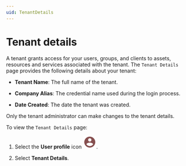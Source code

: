 ```yaml
---
uid: TenantDetails
---
```


# Tenant details

A tenant grants access for your users, groups, and clients to assets, resources and services associated with the tenant. The `Tenant Details` page provides the following details about your tenant:

- **Tenant Name**: The full name of the tenant.

- **Company Alias**: The credential name used during the login process.

- **Date Created**: The date the tenant was created.

Only the tenant administrator can make changes to the tenant details.

To view the `Tenant Details` page:

1. Select the **User profile** icon ![User Profile icon](../../_icons/custom/account-circle.svg).

1. Select **Tenant Details**.
